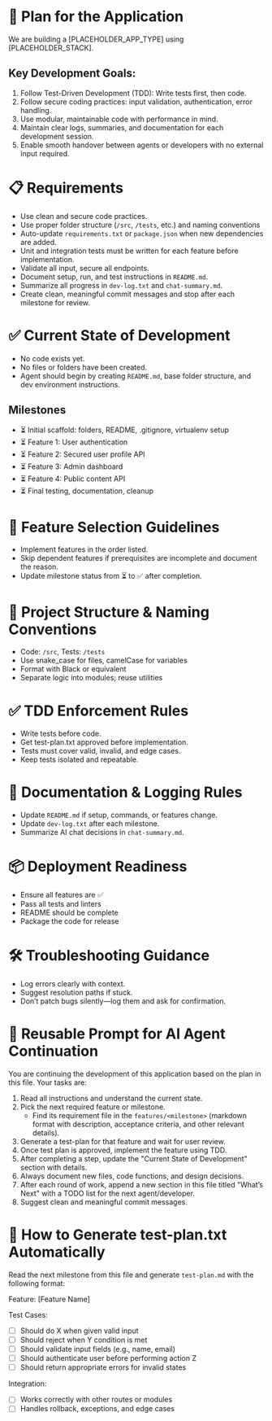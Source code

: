 
# 🔧 Plan for the Application
We are building a [PLACEHOLDER_APP_TYPE] using [PLACEHOLDER_STACK].

## Key Development Goals:
1. Follow Test-Driven Development (TDD): Write tests first, then code.
2. Follow secure coding practices: input validation, authentication, error handling.
3. Use modular, maintainable code with performance in mind.
4. Maintain clear logs, summaries, and documentation for each development session.
5. Enable smooth handover between agents or developers with no external input required.

# 📋 Requirements
- Use clean and secure code practices.
- Use proper folder structure (`/src`, `/tests`, etc.) and naming conventions
- Auto-update `requirements.txt` or `package.json` when new dependencies are added.
- Unit and integration tests must be written for each feature before implementation.
- Validate all input, secure all endpoints.
- Document setup, run, and test instructions in `README.md`.
- Summarize all progress in `dev-log.txt` and `chat-summary.md`.
- Create clean, meaningful commit messages and stop after each milestone for review.

# ✅ Current State of Development
- No code exists yet.
- No files or folders have been created.
- Agent should begin by creating `README.md`, base folder structure, and dev environment instructions.

## Milestones
- ⏳ Initial scaffold: folders, README, .gitignore, virtualenv setup
- ⏳ Feature 1: User authentication
- ⏳ Feature 2: Secured user profile API
- ⏳ Feature 3: Admin dashboard
- ⏳ Feature 4: Public content API
- ⏳ Final testing, documentation, cleanup

# 🚦 Feature Selection Guidelines
- Implement features in the order listed.
- Skip dependent features if prerequisites are incomplete and document the reason.
- Update milestone status from ⏳ to ✅ after completion.

# 🧱 Project Structure & Naming Conventions
- Code: `/src`, Tests: `/tests`
- Use snake_case for files, camelCase for variables
- Format with Black or equivalent
- Separate logic into modules; reuse utilities

# ✅ TDD Enforcement Rules
- Write tests before code.
- Get test-plan.txt approved before implementation.
- Tests must cover valid, invalid, and edge cases.
- Keep tests isolated and repeatable.

# 📘 Documentation & Logging Rules
- Update `README.md` if setup, commands, or features change.
- Update `dev-log.txt` after each milestone.
- Summarize AI chat decisions in `chat-summary.md`.

# 📦 Deployment Readiness
- Ensure all features are ✅
- Pass all tests and linters
- README should be complete
- Package the code for release

# 🛠️ Troubleshooting Guidance
- Log errors clearly with context.
- Suggest resolution paths if stuck.
- Don’t patch bugs silently—log them and ask for confirmation.

# 🔁 Reusable Prompt for AI Agent Continuation
You are continuing the development of this application based on the plan in this file. Your tasks are:
1. Read all instructions and understand the current state.
2. Pick the next required feature or milestone.
   - Find its requirement file in the `features/<milestone>` (markdown format with description, acceptance criteria, and other relevant details).
3. Generate a test-plan for that feature and wait for user review.
4. Once test plan is approved, implement the feature using TDD.
5. After completing a step, update the "Current State of Development" section with details.
6. Always document new files, code functions, and design decisions.
7. After each round of work, append a new section in this file titled "What’s Next" with a TODO list for the next agent/developer.
8. Suggest clean and meaningful commit messages.

# 🧪 How to Generate test-plan.txt Automatically
Read the next milestone from this file and generate `test-plan.md` with the following format:

Feature: [Feature Name]

Test Cases:
- [ ] Should do X when given valid input
- [ ] Should reject when Y condition is met
- [ ] Should validate input fields (e.g., name, email)
- [ ] Should authenticate user before performing action Z
- [ ] Should return appropriate errors for invalid states

Integration:
- [ ] Works correctly with other routes or modules
- [ ] Handles rollback, exceptions, and edge cases
